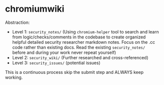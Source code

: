# chromiumwiki

Abstraction:
- Level 1: `security_notes/` (Using `chromium-helper` tool to search and learn from logic/checks/comments in the codebase to create organized helpful detailed security researcher markdown notes. Focus on the .cc code rather than existing docs. Read the existing `security_notes/` before and during your work never repeat yourself)
- Level 2: `security_wiki/` (Further researched and cross-referenced)
- Level 3: `security_issues/` (potential issues)

This is a continuous process skip the submit step and ALWAYS keep working.
